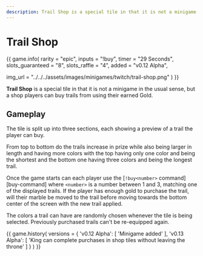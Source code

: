 ```yaml
---
description: Trail Shop is a special tile in that it is not a minigame in the usual sense, but a shop players can buy trails from using their earned Gold.
---
```


# Trail Shop

{{ game.info(
  rarity = "epic",
  inputs = "!buy",
  timer  = "29 Seconds",
  slots_guaranteed = "8",
  slots_raffle     = "4",
  added            = "v0.12 Alpha",
  
  img_url = "../../../assets/images/minigames/twitch/trail-shop.png"
) }}

**Trail Shop** is a special tile in that it is not a minigame in the usual sense, but a shop players can buy trails from using their earned Gold.

## Gameplay

The tile is split up into three sections, each showing a preview of a trail the player can buy.

From top to bottom do the trails increase in prize while also being larger in length and having more colors with the top having only one color and being the shortest and the bottom one having three colors and being the longest trail.

Once the game starts can each player use the [`!buy<number>` command][buy-command] where `<number>` is a number between 1 and 3, matching one of the displayed trails. If the player has enough gold to purchase the trail, will their marble be moved to the trail before moving towards the bottom center of the screen with the new trail applied.

The colors a trail can have are randomly chosen whenever the tile is being selected. Previously purchased trails can't be re-equipped again.

{{ game.history(
  versions = {
    'v0.12 Alpha': [
      'Minigame added'
    ],
    'v0.13 Alpha': [
      'King can complete purchases in shop tiles without leaving the throne'
    ]
  }
) }}